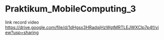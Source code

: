 # Praktikum_MobileComputing_3
link record video
https://drive.google.com/file/d/1dHgsx3HRadqjHzWgtMRTLEJWXClp7p4f/view?usp=sharing
